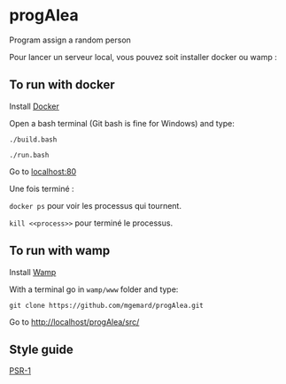 # progAlea
Program assign a random person

Pour lancer un serveur local, vous pouvez soit installer docker ou wamp :

## To run with docker

Install [Docker](https://docs.docker.com/engine/installation/)

Open a bash terminal (Git bash is fine for Windows) and type:

`./build.bash`

`./run.bash`

Go to [localhost:80](http://localhost:80)

Une fois terminé :

`docker ps` pour voir les processus qui tournent.

`kill <<process>>` pour terminé le processus.

## To run with wamp

Install [Wamp](http://www.wampserver.com/en/#download-wrapper)

With a terminal go in `wamp/www` folder and type:

`git clone https://github.com/mgemard/progAlea.git`

Go to [http://localhost/progAlea/src/](http://localhost/progAlea/src/)

## Style guide 

[PSR-1](https://github.com/php-fig/fig-standards/blob/master/accepted/PSR-1-basic-coding-standard.md)
